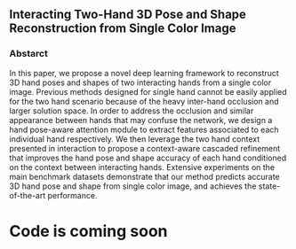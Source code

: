 ## Interacting Two-Hand 3D Pose and Shape Reconstruction from Single Color Image



### Abstarct

In this paper, we propose a novel deep learning framework to reconstruct 3D hand poses and shapes of two interacting hands from a single color image.
Previous methods designed for single hand cannot be easily applied for the two hand scenario because of the heavy inter-hand occlusion and larger solution space.
In order to address the occlusion and similar appearance between hands that may confuse the network, we design a hand pose-aware attention module to extract features associated to each individual hand respectively.
We then leverage the two hand context presented in interaction to propose a context-aware cascaded refinement that improves the hand pose and shape accuracy of each hand conditioned on the context between interacting hands.
Extensive experiments on the main benchmark datasets demonstrate that our method predicts accurate 3D hand pose and shape from single color image, and achieves the state-of-the-art performance.

# Code is coming soon
